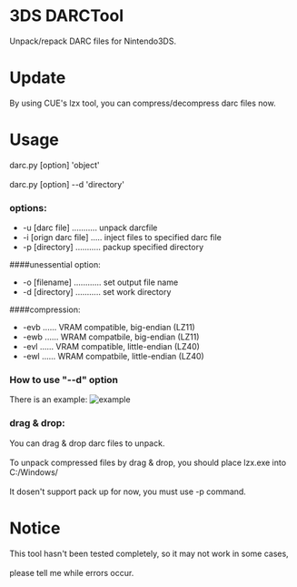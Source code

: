 # 3DS DARCTool
Unpack/repack DARC files for Nintendo3DS.

# Update
By using CUE's lzx tool, you can compress/decompress darc files now.

# Usage
darc.py [option] 'object'</br>  
darc.py [option] --d 'directory'
### options:
* -u [darc file] ........... unpack darcfile</br>
* -i [orign darc file] ..... inject files to specified darc file</br>
* -p [directory] ........... packup specified directory</br>

####unessential option:
* -o [filename] ............ set output file name</br>
* -d [directory] ........... set work directory</br>

####compression:
* -evb ...... VRAM compatible, big-endian (LZ11)</br>
* -ewb ...... WRAM compatbile, big-endian (LZ11)</br>
* -evl ...... VRAM compatible, little-endian (LZ40)</br>
* -ewl ...... WRAM compatbile, little-endian (LZ40)

### How to use "--d" option
There is an example:
![example](http://imglf1.ph.126.net/AmNtRyKlwlwB6SGC60Y-HA==/2198601043187989225.jpg)

### drag & drop:</br>
You can drag & drop darc files to unpack. </br>  
To unpack compressed files by drag & drop, you should place lzx.exe into C:/Windows/</br>  
It dosen't support pack up for now, you must use -p command.

# Notice
This tool hasn't been tested completely, so it may not work in some cases,</br>  
please tell me while errors occur.